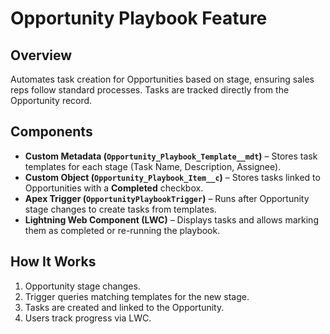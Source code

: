 # Opportunity Playbook Feature

## Overview
Automates task creation for Opportunities based on stage, ensuring sales reps follow standard processes. Tasks are tracked directly from the Opportunity record.

## Components
- **Custom Metadata (`Opportunity_Playbook_Template__mdt`)** – Stores task templates for each stage (Task Name, Description, Assignee).  
- **Custom Object (`Opportunity_Playbook_Item__c`)** – Stores tasks linked to Opportunities with a **Completed** checkbox.  
- **Apex Trigger (`OpportunityPlaybookTrigger`)** – Runs after Opportunity stage changes to create tasks from templates.  
- **Lightning Web Component (LWC)** – Displays tasks and allows marking them as completed or re-running the playbook.

## How It Works
1. Opportunity stage changes.  
2. Trigger queries matching templates for the new stage.  
3. Tasks are created and linked to the Opportunity.  
4. Users track progress via LWC.